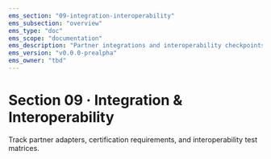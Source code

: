 ```yaml
---
ems_section: "09-integration-interoperability"
ems_subsection: "overview"
ems_type: "doc"
ems_scope: "documentation"
ems_description: "Partner integrations and interoperability checkpoints."
ems_version: "v0.0.0-prealpha"
ems_owner: "tbd"
---
```


# Section 09 · Integration & Interoperability

Track partner adapters, certification requirements, and interoperability test matrices.
